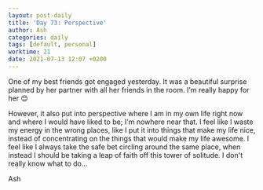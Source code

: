 ```yaml
---
layout: post-daily
title: 'Day 73: Perspective'
author: Ash
categories: daily
tags: [default, personal]
worktime: 21
date: 2021-07-13 12:07 +0200
---
```

One of my best friends got engaged yesterday. It was a beautiful surprise planned by her partner with all her friends in the room. I'm really happy for her 😊

However, it also put into perspective where I am in my own life right now and where I would have liked to be; I'm nowhere near that. I feel like I waste my energy in the wrong places, like I put it into things that make my life nice, instead of concentrating on the things that would make my life awesome. I feel like I always take the safe bet circling around the same place, when instead I should be taking a leap of faith off this tower of solitude. I don't really know what to do...

Ash
